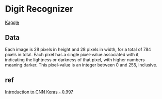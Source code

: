 # Digit Recognizer

[Kaggle](https://www.kaggle.com/c/digit-recognizer/overview)

## Data

Each image is 28 pixels in height and 28 pixels in width, for a total of 784 pixels in total. Each pixel has a single pixel-value associated with it, indicating the lightness or darkness of that pixel, with higher numbers meaning darker. This pixel-value is an integer between 0 and 255, inclusive.

## ref

[Introduction to CNN Keras - 0.997](https://www.kaggle.com/yassineghouzam/introduction-to-cnn-keras-0-997-top-6)
